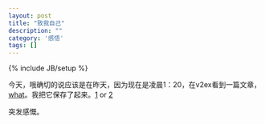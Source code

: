 ```yaml
---
layout: post
title: "致我自己"
description: ""
category: '感悟'
tags: []
---
```

{% include JB/setup %}

今天，哦确切的说应该是在昨天，因为现在是凌晨1：20，在v2ex看到一篇文章，[what](http://www.v2ex.com/t/44508#reply21 "如果你认为自己是电脑高手，那就进来吧……")。我把它保存了起来。[1](https://dl.thestevelee.co.cc/u/92282746/text/remember.txt)  or  [2](https://dl.dropbox.com/u/92282746/text/remember.txt)

突发感慨。


